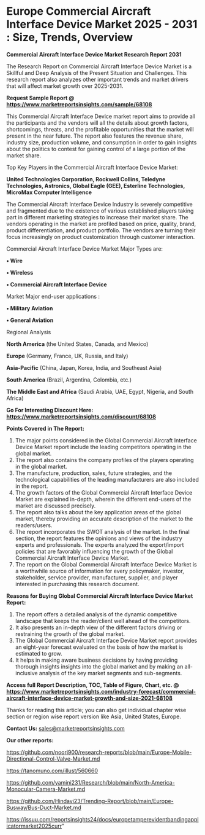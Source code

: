 # Europe Commercial Aircraft Interface Device Market 2025 - 2031 : Size, Trends, Overview

<strong>Commercial Aircraft Interface Device Market Research Report 2031</strong>

The Research Report on Commercial Aircraft Interface Device Market is a Skillful and Deep Analysis of the Present Situation and Challenges. This research report also analyzes other important trends and market drivers that will affect market growth over 2025-2031.

<strong>Request Sample Report @ <a href=https://www.marketreportsinsights.com/sample/68108>https://www.marketreportsinsights.com/sample/68108</a></strong>

This Commercial Aircraft Interface Device market report aims to provide all the participants and the vendors will all the details about growth factors, shortcomings, threats, and the profitable opportunities that the market will present in the near future. The report also features the revenue share, industry size, production volume, and consumption in order to gain insights about the politics to contest for gaining control of a large portion of the market share.

Top Key Players in the Commercial Aircraft Interface Device Market:

<strong>United Technologies Corporation, Rockwell Collins, Teledyne Technologies, Astronics, Global Eagle (GEE), Esterline Technologies, MicroMax Computer Intelligence</strong>

The Commercial Aircraft Interface Device Industry is severely competitive and fragmented due to the existence of various established players taking part in different marketing strategies to increase their market share. The vendors operating in the market are profiled based on price, quality, brand, product differentiation, and product portfolio. The vendors are turning their focus increasingly on product customization through customer interaction.

Commercial Aircraft Interface Device Market Major Types are:

<strong>• Wire

• Wireless

• Commercial Aircraft Interface Device</strong>

Market Major end-user applications :

<strong>• Military Aviation

• General Aviation</strong>

Regional Analysis

</u><strong><b>North America</b></strong> (the United States, Canada, and Mexico)

<strong><b>Europe </b></strong>(Germany, France, UK, Russia, and Italy)

<strong><b>Asia-Pacific</b></strong> (China, Japan, Korea, India, and Southeast Asia)

<strong><b>South America</b></strong> (Brazil, Argentina, Colombia, etc.)

<strong><b>The Middle East and Africa</b></strong> (Saudi Arabia, UAE, Egypt, Nigeria, and South Africa)

<strong>Go For Interesting Discount Here: <a href=https://www.marketreportsinsights.com/discount/68108>https://www.marketreportsinsights.com/discount/68108</a></strong>

<strong>Points Covered in The Report:</strong>
<ol>
  <li>The major points considered in the Global Commercial Aircraft Interface Device Market report include the leading competitors operating in the global market.</li>
  <li>The report also contains the company profiles of the players operating in the global market.</li>
  <li>The manufacture, production, sales, future strategies, and the technological capabilities of the leading manufacturers are also included in the report.</li>
  <li>The growth factors of the Global Commercial Aircraft Interface Device Market are explained in-depth, wherein the different end-users of the market are discussed precisely.</li>
  <li>The report also talks about the key application areas of the global market, thereby providing an accurate description of the market to the readers/users.</li>
  <li>The report incorporates the SWOT analysis of the market. In the final section, the report features the opinions and views of the industry experts and professionals. The experts analyzed the export/import policies that are favorably influencing the growth of the Global Commercial Aircraft Interface Device Market.</li>
  <li>The report on the Global Commercial Aircraft Interface Device Market is a worthwhile source of information for every policymaker, investor, stakeholder, service provider, manufacturer, supplier, and player interested in purchasing this research document.</li>
</ol>
<strong>Reasons for Buying Global Commercial Aircraft Interface Device Market Report:</strong>

<ol>
  <li>The report offers a detailed analysis of the dynamic competitive landscape that keeps the reader/client well ahead of the competitors.</li>
  <li>It also presents an in-depth view of the different factors driving or restraining the growth of the global market.</li>
  <li>The Global Commercial Aircraft Interface Device Market report provides an eight-year forecast evaluated on the basis of how the market is estimated to grow.</li>
  <li>It helps in making aware business decisions by having providing thorough insights insights into the global market and by making an all-inclusive analysis of the key market segments and sub-segments.</li>
</ol>
<strong>Access full Report Description, TOC, Table of Figure, Chart, etc. @ <a href=https://www.marketreportsinsights.com/industry-forecast/commercial-aircraft-interface-device-market-growth-and-size-2021-68108>https://www.marketreportsinsights.com/industry-forecast/commercial-aircraft-interface-device-market-growth-and-size-2021-68108</a></strong>


Thanks for reading this article; you can also get individual chapter wise section or region wise report version like Asia, United States, Europe.

<strong>Contact Us:</strong>
sales@marketreportsinsights.com

<strong>Our other reports:</strong>

<a href=https://github.com/noori900/research-reports/blob/main/Europe-Mobile-Directional-Control-Valve-Market.md>https://github.com/noori900/research-reports/blob/main/Europe-Mobile-Directional-Control-Valve-Market.md</a>

<a href=https://tanomuno.com/illust/560660>https://tanomuno.com/illust/560660</a>

<a href=https://github.com/yamini231/Research/blob/main/North-America-Monocular-Camera-Market.md>https://github.com/yamini231/Research/blob/main/North-America-Monocular-Camera-Market.md</a>

<a href=https://github.com/Hindavi23/Trending-Report/blob/main/Europe-Busway/Bus-Duct-Market.md>https://github.com/Hindavi23/Trending-Report/blob/main/Europe-Busway/Bus-Duct-Market.md</a>

<a href=https://issuu.com/reportsinsights24/docs/europetamperevidentbandingapplicatormarket2025curr>https://issuu.com/reportsinsights24/docs/europetamperevidentbandingapplicatormarket2025curr</a>"
